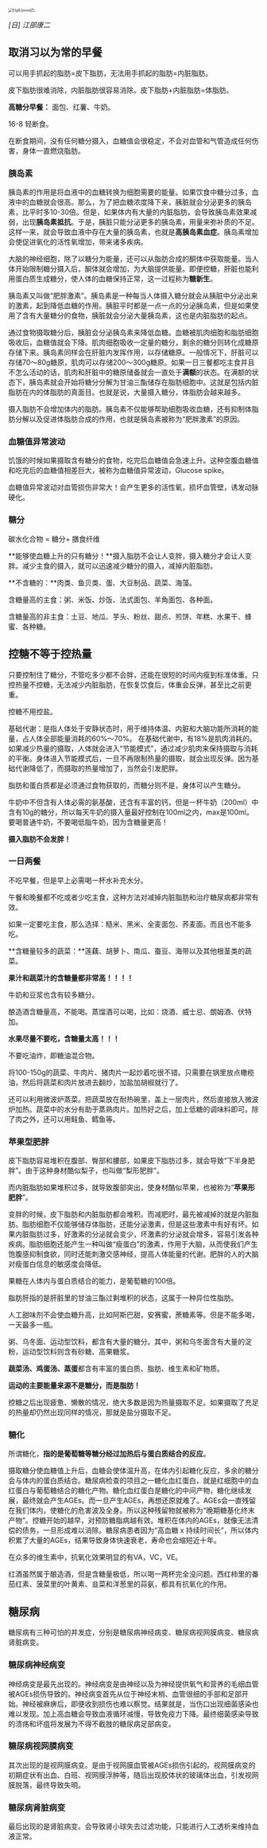 

<img src="https://raw.githubusercontent.com/ericxiao417/Pics/main/202304082109206.jpg" alt="51g9JjmmdZL" style="zoom: 50%;" />

*[日] 江部康二*

## 取消习以为常的早餐



可以用手抓起的脂肪=皮下脂肪，无法用手抓起的脂肪=内脏脂肪。

皮下脂肪很难消除，内脏脂肪很容易消除。皮下脂肪+内脏脂肪=体脂肪。

**高糖分早餐：** 面包、红薯、牛奶。

16-8 轻断食。

在断食期间，没有任何糖分摄入，血糖值会很稳定，不会对血管和气管造成任何伤害，身体一直燃烧脂肪。

### 胰岛素

胰岛素的作用是将血液中的血糖转换为细胞需要的能量。如果饮食中糖分过多，血液中的血糖就会很高。那么，为了把血糖浓度降下来，胰脏就会分泌更多的胰岛素，比平时多10-30倍。但是，如果体内有大量的内脏脂肪，会导致胰岛素效果减弱，出现**胰岛素抵抗**。于是，胰脏只能分泌更多的胰岛素，用量来弥补质的不足。这样一来，就会导致血液中存在大量的胰岛素，也就是**高胰岛素血症**。胰岛素增加会使促进氧化的活性氧增加，带来诸多疾病。

大脑的神经细胞，除了以糖分为能量，还可以从脂肪合成的酮体中获取能量。当人体开始限制糖分摄入后，酮体就会增加，为大脑提供能量。即便控糖，肝脏也能利用蛋白质生成糖分，使人体的血糖保持正常，这一过程称为**糖新生**。

胰岛素又叫做“肥胖激素”。胰岛素是一种每当人体摄入糖分就会从胰脏中分泌出来的激素，起到降低血糖的作用。胰脏平时都是一点一点的分泌胰岛素，但是如果使用了含有大量糖分的食物，胰脏就会分泌大量胰岛素，这也是内脏脂肪的起点。

通过食物摄取糖分后，胰脏会分泌胰岛素来降低血糖。血糖被肌肉细胞和脂肪细胞吸收后，血糖值就会下降。肌肉细胞吸收一定量的糖分，剩余的糖分则转化成糖原存储下来。胰岛素同样会在肝脏内发挥作用，以存储糖原。一般情况下，肝脏可以存储70～80g糖原，肌肉可以存储200～300g糖原。如果一日三餐都吃主食并且不怎么活动的话，肌肉和肝脏中的糖原储备就会一直处于**满额**的状态。在满额的状态下，胰岛素就会开始将糖分分解为甘油三酯储存在脂肪细胞中。这就是包括内脏脂肪在内的体脂肪的真面目。也就是说，大量摄入糖分，体脂肪会越来越多。

摄入脂肪不会增加体内的脂肪。胰岛素不仅能够帮助细胞吸收血糖，还有抑制体脂肪分解以及促进体脂肪合成的作用，也就是胰岛素被称为“肥胖激素”的原因。

### 血糖值异常波动

饥饿的时候如果摄取含有糖分的食物，吃完后血糖值会急速上升。这种空腹血糖值和吃完后的血糖值相差巨大，被称为血糖值异常波动，Glucose spike。

血糖值异常波动对血管损伤非常大！会产生更多的活性氧，损坏血管壁，诱发动脉硬化。

### 糖分

碳水化合物 = 糖分+ 膳食纤维

**能够使血糖上升的只有糖分！**摄入脂肪不会让人变胖，摄入糖分才会让人变胖。减少主食的摄入，就可以迅速减少糖分的摄入，减掉内脏脂肪。

**不含糖的：**肉类、鱼贝类、蛋、大豆制品、蔬菜、海藻。

含糖量高的主食：粥、米饭、炒饭、法式面包、羊角面包、各种面。

含糖量高的非主食：土豆、地瓜、芋头、粉丝、甜点、煎饼、年糕、水果干、蜂蜜、各种糖。



## 控糖不等于控热量

只要控制住了糖分，不管吃多少都不会胖，还能在很短的时间内瘦到标准体重。只控热量不控糖，无法减少内脏脂肪，在恢复饮食后，体重会反弹，甚至比之前更重。

控糖不用控盐。

基础代谢：是指人体处于安静状态时，用于维持体温、内脏和大脑功能所消耗的能量，占人体全部能量消耗的60%～70%。 在基础代谢中，有18%是肌肉消耗的。如果减少热量的摄取，人体就会进入“节能模式”，通过减少肌肉来保持摄取与消耗的平衡。身体进入节能模式后，一旦不再限制热量的摄取，就会出现反弹。因为基础代谢降低了，而摄取的热量增加了，当然会引发肥胖。

脂肪和蛋白质都是必须通过食物获取的，而糖分则不是，身体可以产生糖分。

牛奶中不但含有人体必需的氨基酸，还含有丰富的钙，但是一杯牛奶（200ml）中含有10g的糖分，所以每天牛奶的摄入量最好控制在100ml之内，max是100ml。要喝普通牛奶，不要喝低脂牛奶，因为含糖量更高！

**摄入脂肪不会发胖！**

### 一日两餐

不吃早餐，但是早上必需喝一杯水补充水分。

午餐和晚餐都不吃或者少吃主食，这种方法对减掉内脏脂肪和治疗糖尿病都非常有效。

如果一定要吃主食，那么选择：糙米、黑米、全麦面包、荞麦面。而且也不能多吃。

**含糖量较多的蔬菜：**莲藕、胡萝卜、南瓜、蚕豆、海带以及其他根茎类的蔬菜。

**果汁和蔬菜汁的含糖量都非常高！！！！**

牛奶和豆浆也含有较多糖分。

酿造酒含糖量高，不能喝。蒸馏酒可以喝，比如：烧酒、威士忌、朗姆酒、伏特加。

**水果尽量不要吃，含糖量太高！！！**

不要吃油炸，即糖油混合物。

将100-150g的蔬菜、牛肉片、猪肉片一起炒着吃很不错。只需要在锅里放点橄榄油，然后将蔬菜和肉片放进去翻炒，加盐加胡椒就行了。 

还可以利用微波炉蒸菜。把蔬菜放在耐热碗里，盖上一层肉片，然后直接放入微波炉加热。蔬菜中的水分有助于蒸熟肉片。加热好之后，加上低糖的调味料即可。除了肉之外，还可以用鲑鱼、鳕鱼等。

### 苹果型肥胖

皮下脂肪容易堆积在腹部、臀部和腰部，如果皮下脂肪过多，就会导致“下半身肥胖”。由于这种身材酷似梨子，也叫做“梨形肥胖”。

而内脏脂肪如果堆积过多，就导致腹部突出，使身材酷似苹果，也被称为“**苹果形肥胖**”。

变胖的时候，皮下脂肪和内脏脂肪都会堆积。而减肥时，最先被减掉的就是内脏脂肪。脂肪细胞不仅能够储存体脂肪，还能分泌激素，但是这些激素中有好有坏。如果内脏脂肪过多，好激素的分泌就会变少，坏激素的分泌就会增多，容易引发各种疾病。脂肪细胞还能产生一种叫做“瘦蛋白”的激素，作用于大脑，从而使我们产生饱腹感抑制食欲，同时还能刺激交感神经，提高人体能量的代谢。肥胖的人的大脑对瘦蛋白信息的敏感度会降低。

果糖在人体内与蛋白质结合的能力，是葡萄糖的100倍。

脂肪肝指的是肝脏里的甘油三酯过剩堆积的状态，这属于一种异位性脂肪。

人工甜味剂不会使血糖升高，比如阿斯巴甜，安赛蜜，蔗糖素等。但是不能多喝，一天最多一瓶。

粥、乌冬面、运动型饮料，都含有大量的糖分。其中，粥和乌冬面含有大量的淀粉，运动型饮料则含有砂糖、高果糖浆。

**蔬菜汤、鸡蛋汤、蒸蛋**都含有丰富的蛋白质、脂肪、维生素和矿物质。

**运动的主要能量来源不是糖分，而是脂肪！**

控糖之后出现疲惫、懒散的情况，绝大多数是因为热量摄取不足。如果摄取了充足的热量却仍然出现同样的情况，那就是盐分摄取不足。

### 糖化

所谓糖化，**指的是葡萄糖等糖分经过加热后与蛋白质结合的反应**。

摄取糖分使血糖值上升后，血糖会使体温升高，在体内引起糖化反应，多余的糖分会与体内的蛋白质结合。糖尿病检查的项目之一糖化血红蛋白，就是红细胞中的血红蛋白与葡萄糖结合的糖化产物。糖化血红蛋白是糖化的中间产物，糖化继续发展，最终就会产生AGEs。而一旦产生AGEs，再想还原就难了。AGEs会一直残留在我们体内，使糖化的危害波及全身。所以这种残留物就被称为“晚期糖基化终末产物”。控糖开始的越早，对预防糖脂病越有效。堆积在体内的AGEs，就像无法清偿的债务，一旦形成难以消除。糖尿病患者因为“高血糖 x 持续时间长”，所以体内积累了大量的AGEs，结果导致身体快速衰老，寿命也会缩短近十年。

在众多的维生素中，抗氧化效果明显的有VA，VC，VE。

红酒虽然属于酿造酒，但是含糖量极低，所以喝一两杯完全没问题。西红柿里的番茄红素、菠菜里的叶黄素、韭菜和洋葱里的蒜氨，都具有抗氧化的作用。

## 糖尿病

糖尿病有三种可怕的并发症，分别是糖尿病神经病变、糖尿病视网膜病变、糖尿病肾脏病变。

### 糖尿病神经病变

神经病变是最先出现的。神经病变是由神经以及为神经提供氧气和营养的毛细血管被AGEs损伤导致的。神经病变首先从位于神经末梢、血管很细的手部和足部开始。神经被麻痹后，即便收到损伤也难以察觉。结果就是，当伤口出现细菌感染也难以发现。加上高血糖会导致血液循环减慢，导致免疫力下降。最终细菌感染导致的溃疡和坏疽将发展为不得不截肢的糖尿病足部病变。

### 糖尿病视网膜病变

其次出现的是视网膜病变。是由于视网膜血管被AGEs损伤引起的。视网膜病变的初期症状有出血、白班、视网膜浮肿等，随后出现胶体状的玻璃体出血，引发视网膜脱落，最终导致失明。

### 糖尿病肾脏病变

最后出现的是肾脏病变。会导致肾小球失去过滤功能，只能进行人工透析来维持血液正常。



